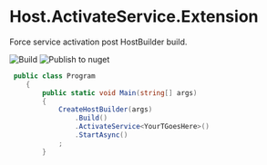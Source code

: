 # Host.ActivateService.Extension
Force service activation post HostBuilder build.

![Build](https://github.com/waxtell/Host.ActivateService.Extension/workflows/Build/badge.svg)
![Publish to nuget](https://github.com/waxtell/Host.ActivateService.Extension/workflows/Publish%20to%20nuget/badge.svg)

```csharp
 public class Program
    {
        public static void Main(string[] args)
        {
            CreateHostBuilder(args)
                .Build()
                .ActivateService<YourTGoesHere>()
                .StartAsync()
            ;
        }
```